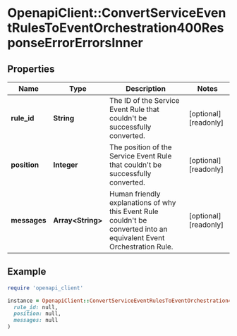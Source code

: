 # OpenapiClient::ConvertServiceEventRulesToEventOrchestration400ResponseErrorErrorsInner

## Properties

| Name | Type | Description | Notes |
| ---- | ---- | ----------- | ----- |
| **rule_id** | **String** | The ID of the Service Event Rule that couldn&#39;t be successfully converted. | [optional][readonly] |
| **position** | **Integer** | The position of the Service Event Rule that couldn&#39;t be successfully converted. | [optional][readonly] |
| **messages** | **Array&lt;String&gt;** | Human friendly explanations of why this Event Rule couldn&#39;t be converted into an equivalent Event Orchestration Rule. | [optional][readonly] |

## Example

```ruby
require 'openapi_client'

instance = OpenapiClient::ConvertServiceEventRulesToEventOrchestration400ResponseErrorErrorsInner.new(
  rule_id: null,
  position: null,
  messages: null
)
```

